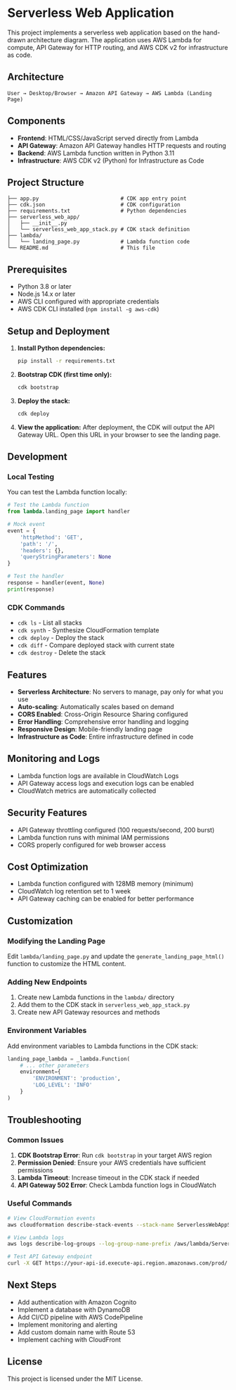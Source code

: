 # Serverless Web Application

This project implements a serverless web application based on the hand-drawn architecture diagram. The application uses AWS Lambda for compute, API Gateway for HTTP routing, and AWS CDK v2 for infrastructure as code.

## Architecture

```
User → Desktop/Browser → Amazon API Gateway → AWS Lambda (Landing Page)
```

## Components

- **Frontend**: HTML/CSS/JavaScript served directly from Lambda
- **API Gateway**: Amazon API Gateway handles HTTP requests and routing
- **Backend**: AWS Lambda function written in Python 3.11
- **Infrastructure**: AWS CDK v2 (Python) for Infrastructure as Code

## Project Structure

```
├── app.py                          # CDK app entry point
├── cdk.json                        # CDK configuration
├── requirements.txt                # Python dependencies
├── serverless_web_app/
│   ├── __init__.py
│   └── serverless_web_app_stack.py # CDK stack definition
├── lambda/
│   └── landing_page.py             # Lambda function code
└── README.md                       # This file
```

## Prerequisites

- Python 3.8 or later
- Node.js 14.x or later
- AWS CLI configured with appropriate credentials
- AWS CDK CLI installed (`npm install -g aws-cdk`)

## Setup and Deployment

1. **Install Python dependencies:**
   ```bash
   pip install -r requirements.txt
   ```

2. **Bootstrap CDK (first time only):**
   ```bash
   cdk bootstrap
   ```

3. **Deploy the stack:**
   ```bash
   cdk deploy
   ```

4. **View the application:**
   After deployment, the CDK will output the API Gateway URL. Open this URL in your browser to see the landing page.

## Development

### Local Testing

You can test the Lambda function locally:

```python
# Test the Lambda function
from lambda.landing_page import handler

# Mock event
event = {
    'httpMethod': 'GET',
    'path': '/',
    'headers': {},
    'queryStringParameters': None
}

# Test the handler
response = handler(event, None)
print(response)
```

### CDK Commands

- `cdk ls` - List all stacks
- `cdk synth` - Synthesize CloudFormation template
- `cdk deploy` - Deploy the stack
- `cdk diff` - Compare deployed stack with current state
- `cdk destroy` - Delete the stack

## Features

- **Serverless Architecture**: No servers to manage, pay only for what you use
- **Auto-scaling**: Automatically scales based on demand
- **CORS Enabled**: Cross-Origin Resource Sharing configured
- **Error Handling**: Comprehensive error handling and logging
- **Responsive Design**: Mobile-friendly landing page
- **Infrastructure as Code**: Entire infrastructure defined in code

## Monitoring and Logs

- Lambda function logs are available in CloudWatch Logs
- API Gateway access logs and execution logs can be enabled
- CloudWatch metrics are automatically collected

## Security Features

- API Gateway throttling configured (100 requests/second, 200 burst)
- Lambda function runs with minimal IAM permissions
- CORS properly configured for web browser access

## Cost Optimization

- Lambda function configured with 128MB memory (minimum)
- CloudWatch log retention set to 1 week
- API Gateway caching can be enabled for better performance

## Customization

### Modifying the Landing Page

Edit `lambda/landing_page.py` and update the `generate_landing_page_html()` function to customize the HTML content.

### Adding New Endpoints

1. Create new Lambda functions in the `lambda/` directory
2. Add them to the CDK stack in `serverless_web_app_stack.py`
3. Create new API Gateway resources and methods

### Environment Variables

Add environment variables to Lambda functions in the CDK stack:

```python
landing_page_lambda = _lambda.Function(
    # ... other parameters
    environment={
        'ENVIRONMENT': 'production',
        'LOG_LEVEL': 'INFO'
    }
)
```

## Troubleshooting

### Common Issues

1. **CDK Bootstrap Error**: Run `cdk bootstrap` in your target AWS region
2. **Permission Denied**: Ensure your AWS credentials have sufficient permissions
3. **Lambda Timeout**: Increase timeout in the CDK stack if needed
4. **API Gateway 502 Error**: Check Lambda function logs in CloudWatch

### Useful Commands

```bash
# View CloudFormation events
aws cloudformation describe-stack-events --stack-name ServerlessWebAppStack

# View Lambda logs
aws logs describe-log-groups --log-group-name-prefix /aws/lambda/ServerlessWebAppStack

# Test API Gateway endpoint
curl -X GET https://your-api-id.execute-api.region.amazonaws.com/prod/
```

## Next Steps

- Add authentication with Amazon Cognito
- Implement a database with DynamoDB
- Add CI/CD pipeline with AWS CodePipeline
- Implement monitoring and alerting
- Add custom domain name with Route 53
- Implement caching with CloudFront

## License

This project is licensed under the MIT License.
